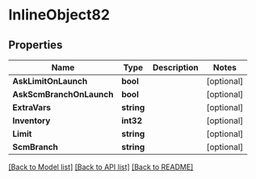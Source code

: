 # InlineObject82

## Properties

Name | Type | Description | Notes
------------ | ------------- | ------------- | -------------
**AskLimitOnLaunch** | **bool** |  | [optional] 
**AskScmBranchOnLaunch** | **bool** |  | [optional] 
**ExtraVars** | **string** |  | [optional] 
**Inventory** | **int32** |  | [optional] 
**Limit** | **string** |  | [optional] 
**ScmBranch** | **string** |  | [optional] 

[[Back to Model list]](../README.md#documentation-for-models) [[Back to API list]](../README.md#documentation-for-api-endpoints) [[Back to README]](../README.md)


